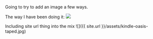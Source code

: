 ---
---

Going to try to add an image a few ways.

The way I have been doing it:
![](/assets/kindle-oasis-taped.jpg)

Including site url thing into the mix
![]({{ site.url }}/assets/kindle-oasis-taped.jpg)
